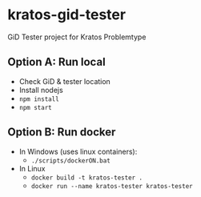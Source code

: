 # kratos-gid-tester
GiD Tester project for Kratos Problemtype

## Option A: Run local
- Check GiD & tester location
- Install nodejs
- `npm install`
- `npm start`

## Option B: Run docker
- In Windows (uses linux containers):
    - `./scripts/dockerON.bat`
- In Linux
    - `docker build -t kratos-tester .`
    - `docker run --name kratos-tester kratos-tester`
    
